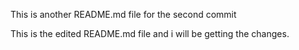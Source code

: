 This is another README.md file for the second commit   

This is the edited README.md file and i will be getting the changes.
